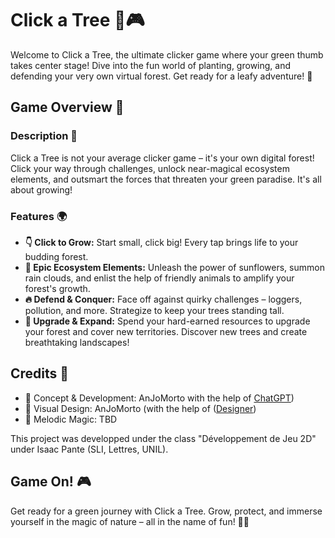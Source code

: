 # Click a Tree 🌳🎮

Welcome to Click a Tree, the ultimate clicker game where your green thumb takes center stage! Dive into the fun world of planting, growing, and defending your very own virtual forest. Get ready for a leafy adventure! 🌳

## Game Overview 🌿

### Description 🌲

Click a Tree is not your average clicker game – it's your own digital forest! Click your way through challenges, unlock near-magical ecosystem elements, and outsmart the forces that threaten your green paradise. It's all about growing!

### Features 🌍

- **👇 Click to Grow:** Start small, click big! Every tap brings life to your budding forest.
- **🐝 Epic Ecosystem Elements:** Unleash the power of sunflowers, summon rain clouds, and enlist the help of friendly animals to amplify your forest's growth.
- **🔥 Defend & Conquer:** Face off against quirky challenges – loggers, pollution, and more. Strategize to keep your trees standing tall.
- **🍃 Upgrade & Expand:** Spend your hard-earned resources to upgrade your forest and cover new territories. Discover new trees and create breathtaking landscapes!

## Credits 🌟

- 🧩 Concept & Development: AnJoMorto with the help of [ChatGPT](https://chat.openai.com/))
- 🎨 Visual Design: AnJoMorto (with the help of ([Designer](https://www.bing.com/images/create))
- 🎼 Melodic Magic: TBD

This project was developped under the class "Développement de Jeu 2D" under Isaac Pante (SLI, Lettres, UNIL).

## Game On! 🎮

Get ready for a green journey with Click a Tree. Grow, protect, and immerse yourself in the magic of nature – all in the name of fun! 🌳💚

